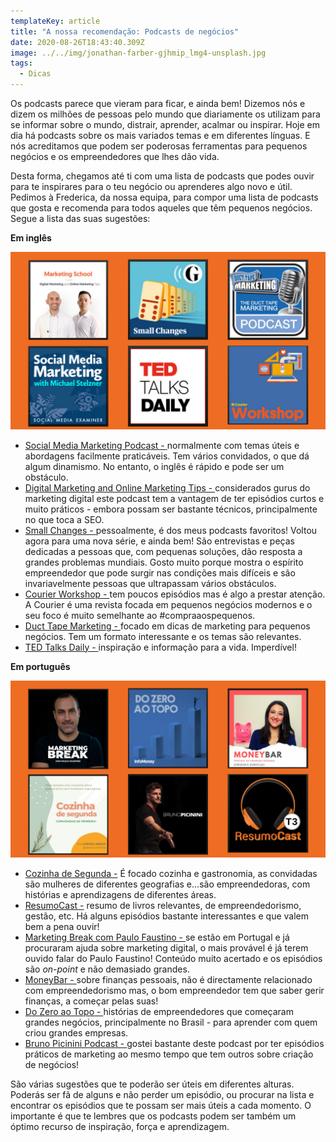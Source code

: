 ```yaml
---
templateKey: article
title: "A nossa recomendação: Podcasts de negócios"
date: 2020-08-26T18:43:40.309Z
image: ../../img/jonathan-farber-gjhmip_lmg4-unsplash.jpg
tags:
  - Dicas
---
```

Os podcasts parece que vieram para ficar, e ainda bem! Dizemos nós e dizem os milhões de pessoas pelo mundo que diariamente os utilizam para se informar sobre o mundo, distrair, aprender, acalmar ou inspirar. Hoje em dia há podcasts sobre os mais variados temas e em diferentes línguas. E nós acreditamos que podem ser poderosas ferramentas para pequenos negócios e os empreendedores que lhes dão vida.

Desta forma, chegamos até ti com uma lista de podcasts que podes ouvir para te inspirares para o teu negócio ou aprenderes algo novo e útil. Pedimos à Frederica, da nossa equipa, para compor uma lista de podcasts que gosta e recomenda para todos aqueles que têm pequenos negócios. Segue a lista das suas sugestões:



**Em inglês**

![](../../img/2.png)

*  <a href="https://open.spotify.com/show/39jI0ihm8h0RVvNhxa8jgM?si=Kc5nW28FSEufA2W1G7nOiQ" target="_blank">Social Media Marketing Podcast - </a>normalmente com temas úteis e abordagens facilmente praticáveis. Tem vários convidados, o que dá algum dinamismo. No entanto, o inglês é rápido e pode ser um obstáculo. 
* <a href="https://open.spotify.com/show/1NulSGKhstJuty8iYPBMo5?si=yyKql_3cRJ-9bIcbnhRPcA" target="_blank">Digital Marketing and Online Marketing Tips - </a>considerados gurus do marketing digital este podcast tem a vantagem de ter episódios curtos e muito práticos - embora possam ser bastante técnicos, principalmente no que toca a SEO. 
* <a href="https://open.spotify.com/show/3Olgk609RMiLHQWLoRulgX?si=bxCLDHhJSXyptFCWQimujA" target="_blank">Small Changes - </a>pessoalmente, é dos meus podcasts favoritos! Voltou agora para uma nova série, e ainda bem! São entrevistas e peças dedicadas a pessoas que, com pequenas soluções, dão resposta a grandes problemas mundiais. Gosto muito porque mostra o espírito empreendedor que pode surgir nas condições mais difíceis e são invariavelmente pessoas que ultrapassam vários obstáculos. 
* <a href="https://open.spotify.com/show/2plrTOwxJgKi8Fb23jeKOy?si=d1vHgYWBSA2hbfnlEJzN1Q" target="_blank">Courier Workshop - </a>tem poucos episódios mas é algo a prestar atenção. A Courier é uma revista focada em pequenos negócios modernos e o seu foco é muito semelhante ao #compraaospequenos. 
* <a href="https://open.spotify.com/show/6DWKdS4aRX0aqztXUkVnnf?si=V_6E_7R-TmeyRTs8xzc6yQ" target="_blank">Duct Tape Marketing - </a>focado em dicas de marketing para pequenos negócios. Tem um formato interessante e os temas são relevantes. 
* <a href="https://open.spotify.com/show/1VXcH8QHkjRcTCEd88U3ti?si=vIURKbvuSqG6_BR9VgnDpg" target="_blank">TED Talks Daily - </a>inspiração e informação para a vida. Imperdível!





**Em português** 

![](../../img/1.png)

* <a href="https://open.spotify.com/show/074lGSlRZDdsze8L8AsLIm?si=Xa9OAgzIRxmNdgGmID717A" target="_blank">Cozinha de Segunda -</a> É focado cozinha e gastronomia, as convidadas são mulheres de diferentes geografias e...são empreendedoras, com histórias e aprendizagens de diferentes áreas. 
* <a href="https://open.spotify.com/show/63Dn3uvTTIKKxJOLUrkyAn?si=bT54WUxQTdmPrueXqCRJGA" target="_blank">ResumoCast -</a> resumo de livros relevantes, de empreendedorismo, gestão, etc. Há alguns episódios bastante interessantes e que valem bem a pena ouvir! 
* <a href="https://open.spotify.com/show/2yu1AssTJSODuex4tcbQxS?si=C_F4sxUDQhW2WvazJZU-ig" target="_blank">Marketing Break com Paulo Faustino - </a>se estão em Portugal e já procuraram ajuda sobre marketing digital, o mais provável é já terem ouvido falar do Paulo Faustino! Conteúdo muito acertado e os episódios são *on-point* e não demasiado grandes.
* <a href="https://open.spotify.com/show/7sA5K4l66tkUaUJ8WmpvyJ?si=V-3m2LZETw-kt8t9ahRqxw" target="_blank">MoneyBar - </a>sobre finanças pessoais, não é directamente relacionado com empreendedorismo mas, o bom empreendedor tem que saber gerir finanças, a começar pelas suas! 
* <a href="https://open.spotify.com/show/48ljM9qIbODhemJ7lLGjeR?si=nTuKSV9DSJK4zRQ3GdOcpQ" target="_blank">Do Zero ao Topo - </a>histórias de empreendedores que começaram grandes negócios, principalmente no Brasil - para aprender com quem criou grandes empresas. 
* <a href="https://open.spotify.com/show/2ygnNeqEb0gbz1jfIggKh6?si=vLCz9TixR2qoeuId5ze9Ig" target="_blank">Bruno Picinini Podcast - </a>gostei bastante deste podcast por ter episódios práticos de marketing ao mesmo tempo que tem outros sobre criação de negócios! 



São várias sugestões que te poderão ser úteis em diferentes alturas. Poderás ser fã de alguns e não perder um episódio, ou procurar na lista e encontrar os episódios que te possam ser mais úteis a cada momento. O importante é que te lembres que os podcasts podem ser também um óptimo recurso de inspiração, força e aprendizagem.